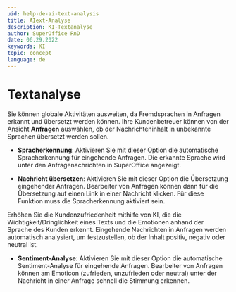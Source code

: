 ```yaml
---
uid: help-de-ai-text-analysis
title: AIext-Analyse
description: KI-Textanalyse
author: SuperOffice RnD
date: 06.29.2022
keywords: KI
topic: concept
language: de
---
```


# Textanalyse

Sie können globale Aktivitäten ausweiten, da Fremdsprachen in Anfragen erkannt und übersetzt werden können. Ihre Kundenbetreuer können von der Ansicht **Anfragen** auswählen, ob der Nachrichteninhalt in unbekannte Sprachen übersetzt werden sollen.

* **Spracherkennung**: Aktivieren Sie mit dieser Option die automatische Spracherkennung für eingehende Anfragen. Die erkannte Sprache wird unter den Anfragenachrichten in SuperOffice angezeigt.

* **Nachricht übersetzen**: Aktivieren Sie mit dieser Option die Übersetzung eingehender Anfragen. Bearbeiter von Anfragen können dann für die Übersetzung auf einen Link in einer Nachricht klicken. Für diese Funktion muss die Spracherkennung aktiviert sein.

Erhöhen Sie die Kundenzufriedenheit mithilfe von KI, die die Wichtigkeit/Dringlichkeit eines Texts und die Emotionen anhand der Sprache des Kunden erkennt. Eingehende Nachrichten in Anfragen werden automatisch analysiert, um festzustellen, ob der Inhalt positiv, negativ oder neutral ist.

* **Sentiment-Analyse**: Aktivieren Sie mit dieser Option die automatische Sentiment-Analyse für eingehende Anfragen. Bearbeiter von Anfragen können am Emoticon (zufrieden, unzufrieden oder neutral) unter der Nachricht in einer Anfrage schnell die Stimmung erkennen.
